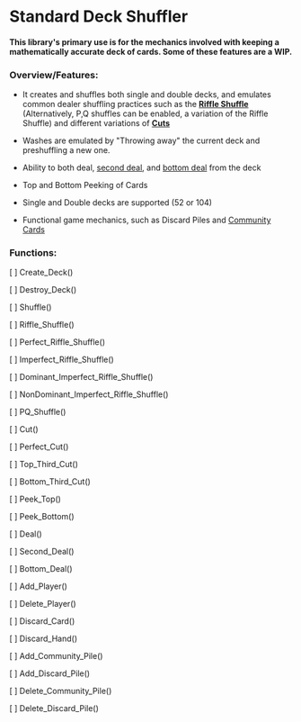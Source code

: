 # Standard Deck Shuffler
#### This library's primary use is for the mechanics involved with keeping a mathematically accurate deck of cards. Some of these features are a WIP.

### Overview/Features:

- It creates and shuffles both single and double decks, and emulates common dealer shuffling practices such as the [**Riffle Shuffle**](https://en.wikipedia.org/wiki/Riffle_shuffle_permutation) (Alternatively, P,Q shuffles can be enabled, a variation of the Riffle Shuffle) and different variations of [**Cuts**](https://en.wikipedia.org/wiki/Cut_(cards))

- Washes are emulated by "Throwing away" the current deck and preshuffling a new one.

- Ability to both deal, [second deal](https://en.wikipedia.org/wiki/Second_dealing), and [bottom deal](https://en.wikipedia.org/wiki/Bottom_dealing) from the deck

- Top and Bottom Peeking of Cards

- Single and Double decks are supported (52 or 104)

- Functional game mechanics, such as Discard Piles and [Community Cards](https://en.wikipedia.org/wiki/Community_card_poker)


### Functions:

[ ] Create_Deck()

[ ] Destroy_Deck()

[ ] Shuffle()

[ ] Riffle_Shuffle()

[ ] Perfect_Riffle_Shuffle()

[ ] Imperfect_Riffle_Shuffle()

[ ] Dominant_Imperfect_Riffle_Shuffle()

[ ] NonDominant_Imperfect_Riffle_Shuffle()

[ ] PQ_Shuffle()

[ ] Cut()

[ ] Perfect_Cut()

[ ] Top_Third_Cut()

[ ] Bottom_Third_Cut()

[ ] Peek_Top()

[ ] Peek_Bottom()

[ ] Deal()

[ ] Second_Deal()

[ ] Bottom_Deal()

[ ] Add_Player()

[ ] Delete_Player()

[ ] Discard_Card()

[ ] Discard_Hand()

[ ] Add_Community_Pile()

[ ] Add_Discard_Pile()

[ ] Delete_Community_Pile()

[ ] Delete_Discard_Pile()

